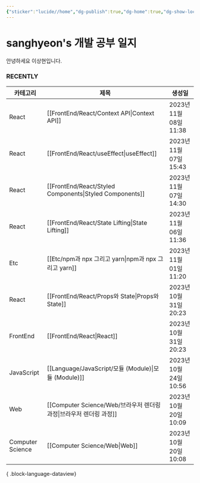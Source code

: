 ```yaml
---
{"sticker":"lucide//home","dg-publish":true,"dg-home":true,"dg-show-local-graph":false,"dg-hide":true,"dg-show-toc":false,"permalink":"/home/","hide":true,"tags":["gardenEntry"],"dgPassFrontmatter":true,"noteIcon":""}
---
```


# sanghyeon's 개발 공부 일지

안녕하세요 이상현입니다.

### RECENTLY
| 카테고리             | 제목                                                         | 생성일                 |
| ---------------- | ---------------------------------------------------------- | ------------------- |
| React            | [[FrontEnd/React/Context API\|Context API]]             | 2023년 11월 08일 11:38 |
| React            | [[FrontEnd/React/useEffect\|useEffect]]                 | 2023년 11월 07일 15:43 |
| React            | [[FrontEnd/React/Styled Components\|Styled Components]] | 2023년 11월 07일 14:30 |
| React            | [[FrontEnd/React/State Lifting\|State Lifting]]         | 2023년 11월 06일 11:36 |
| Etc              | [[Etc/npm과 npx 그리고 yarn\|npm과 npx 그리고 yarn]]            | 2023년 11월 01일 11:20 |
| React            | [[FrontEnd/React/Props와 State\|Props와 State]]           | 2023년 10월 31일 20:23 |
| FrontEnd         | [[FrontEnd/React\|React]]                               | 2023년 10월 31일 20:23 |
| JavaScript       | [[Language/JavaScript/모듈 (Module)\|모듈 (Module)]]        | 2023년 10월 24일 10:56 |
| Web              | [[Computer Science/Web/브라우저 렌더링 과정\|브라우저 렌더링 과정]]       | 2023년 10월 20일 10:09 |
| Computer Science | [[Computer Science/Web\|Web]]                           | 2023년 10월 20일 10:08 |

{ .block-language-dataview}



<script src="https://giscus.app/client.js"
        data-repo="4anghyeon/sanghyeon-digital-garden"
        data-repo-id="R_kgDOKVgtKQ"
        data-category="General"
        data-category-id="DIC_kwDOKVgtKc4CZ2I7"
        data-mapping="title"
        data-strict="0"
        data-reactions-enabled="1"
        data-emit-metadata="0"
        data-input-position="top"
        data-theme="light_tritanopia"
        data-lang="ko"
        crossorigin="anonymous"
        async>
</script>

